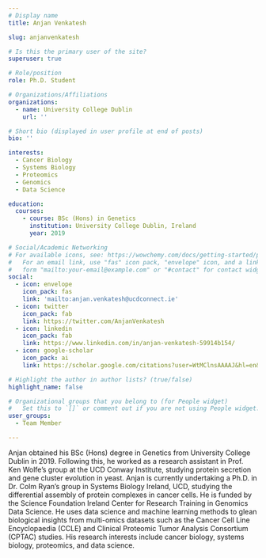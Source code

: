 ```yaml
---
# Display name
title: Anjan Venkatesh

slug: anjanvenkatesh

# Is this the primary user of the site?
superuser: true

# Role/position
role: Ph.D. Student

# Organizations/Affiliations
organizations:
  - name: University College Dublin
    url: ''

# Short bio (displayed in user profile at end of posts)
bio: ''

interests:
  - Cancer Biology
  - Systems Biology
  - Proteomics
  - Genomics
  - Data Science

education:
  courses:
    - course: BSc (Hons) in Genetics
      institution: University College Dublin, Ireland
      year: 2019

# Social/Academic Networking
# For available icons, see: https://wowchemy.com/docs/getting-started/page-builder/#icons
#   For an email link, use "fas" icon pack, "envelope" icon, and a link in the
#   form "mailto:your-email@example.com" or "#contact" for contact widget.
social:
  - icon: envelope
    icon_pack: fas
    link: 'mailto:anjan.venkatesh@ucdconnect.ie'
  - icon: twitter
    icon_pack: fab
    link: https://twitter.com/AnjanVenkatesh
  - icon: linkedin
    icon_pack: fab
    link: https://www.linkedin.com/in/anjan-venkatesh-59914b154/
  - icon: google-scholar
    icon_pack: ai
    link: https://scholar.google.com/citations?user=WtMClnsAAAAJ&hl=en&oi=sra

# Highlight the author in author lists? (true/false)
highlight_name: false

# Organizational groups that you belong to (for People widget)
#   Set this to `[]` or comment out if you are not using People widget.
user_groups:
  - Team Member

---
```


Anjan obtained his BSc (Hons) degree in Genetics from University College Dublin in 2019. Following this, he worked as a research assistant in Prof. Ken Wolfe’s group at the UCD Conway Institute, studying protein secretion and gene cluster evolution in yeast. Anjan is currently undertaking a Ph.D. in Dr. Colm Ryan’s group in Systems Biology Ireland, UCD, studying the differential assembly of protein complexes in cancer cells. He is funded by the Science Foundation Ireland Center for Research Training in Genomics Data Science. He uses data science and machine learning methods to glean biological insights from multi-omics datasets such as the Cancer Cell Line Encyclopaedia (CCLE) and Clinical Proteomic Tumor Analysis Consortium (CPTAC) studies. His research interests include cancer biology, systems biology, proteomics, and data science.
